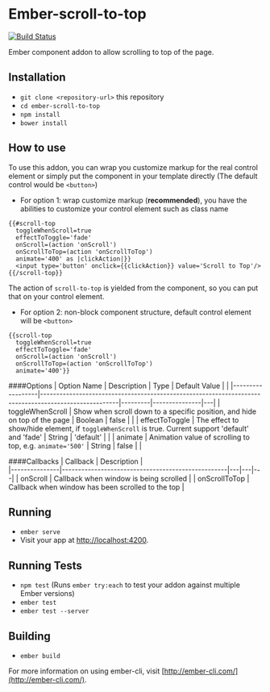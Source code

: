# Ember-scroll-to-top
[![Build Status](https://travis-ci.com/zhujy8833/ember-scroll-to-top.svg?token=AbecQTdzwsRokttzSyiy&branch=master)](https://travis-ci.com/zhujy8833/ember-scroll-to-top)

Ember component addon to allow scrolling to top of the page.
## Installation

* `git clone <repository-url>` this repository
* `cd ember-scroll-to-top`
* `npm install`
* `bower install`

## How to use
To use this addon, you can wrap you customize markup for the real control element or simply put the component in your template directly (The default control would be `<button>`)

* For option 1: wrap customize markup (__recommended__), you have the abilities to customize your control element such as class name

```
{{#scroll-top
  toggleWhenScroll=true
  effectToToggle='fade'
  onScroll=(action 'onScroll')
  onScrollToTop=(action 'onScrollToTop')
  animate='400' as |clickAction|}}
  <input type='button' onclick={{clickAction}} value='Scroll to Top'/>
{{/scroll-top}}
```
The action of `scroll-to-top` is yielded from the component, so you can put that on your control element.

* For option 2: non-block component structure, default control element will be `<button>`

```
{{scroll-top
  toggleWhenScroll=true
  effectToToggle='fade'
  onScroll=(action 'onScroll')
  onScrollToTop=(action 'onScrollToTop')
  animate='400'}}
```
####Options
| Option Name      | Description                                                                                          | Type    | Default Value |   |
|------------------|------------------------------------------------------------------------------------------------------|---------|---------------|---|
| toggleWhenScroll | Show when scroll down to a specific position, and hide on top of the page                            | Boolean | false         |   |
| effectToToggle   | The effect to show/hide element, if `toggleWhenScroll` is true. Current support 'default' and 'fade' | String  | 'default'     |   |
| animate          | Animation value of scrolling to top, e.g. `animate='500'`                                            | String  | false         |   |

####Callbacks
| Callback      | Description                                       |   
|---------------|---------------------------------------------------|---|---|---|
| onScroll      | Callback when window is being scrolled            |
| onScrollToTop | Callback when window has been scrolled to the top |


## Running

* `ember serve`
* Visit your app at [http://localhost:4200](http://localhost:4200).

## Running Tests

* `npm test` (Runs `ember try:each` to test your addon against multiple Ember versions)
* `ember test`
* `ember test --server`

## Building

* `ember build`

For more information on using ember-cli, visit [http://ember-cli.com/](http://ember-cli.com/).
